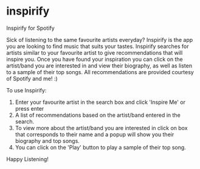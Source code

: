 # inspirify
Inspirify for Spotify

Sick of listening to the same favourite artists everyday? Inspirify is the app you are looking to find music that suits your tastes. Inspirify searches for artists similar to your favourite artist to give recommendations that will inspire you. Once you have found your inspiration you can click on the artist/band you are interested in and view their biography, as well as listen to a sample of their top songs. All recommendations are provided courtesy of Spotify and me! :)

To use Inspirify:

1. Enter your favourite artist in the search box and click 'Inspire Me' or press enter
2. A list of recommendations based on the artist/band entered in the search.
3. To view more about the artist/band you are interested in click on box that corresponds to their name and a popup will show you their biography and top songs.
4. You can click on the 'Play' button to play a sample of their top song.

Happy Listening!
